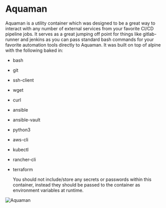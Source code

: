 # Aquaman
Aquaman is a utility container which was designed to be a great way to interact with any number of external services from your favorite CI/CD pipeline jobs. It serves as a great jumping off point for things like gitlab-runner and jenkins as you can pass standard bash commands for your favorite automation tools directly to Aquaman. It was built on top of alpine with the following baked in:
- bash
- git
- ssh-client
- wget
- curl
- ansible
- ansible-vault
- python3
- aws-cli
- kubectl
- rancher-cli
- terraform

  You should not include/store any secrets or passwords within this container, instead they should be passed to the container as environment variables at runtime.


![Aquaman](https://i.imgur.com/ajjUiVr.png)
